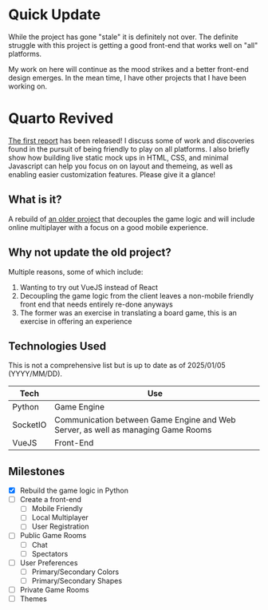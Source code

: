 # Quick Update

While the project has gone "stale" it is definitely not over. The definite struggle with this project is getting a good front-end that works well on "all" platforms.

My work on here will continue as the mood strikes and a better front-end design emerges. In the mean time, I have other projects that I have been working on.

# Quarto Revived

[The first report](./ProgressReports/0/report.md) has been released! I discuss some of work and discoveries found in the pursuit of being friendly to play on all platforms. I also briefly show how building live static mock ups in HTML, CSS, and minimal Javascript can help you focus on on layout and themeing, as well as enabling easier customization features. Please give it a glance!

## What is it?

A rebuild of [an older project](https://github.com/CTheCheese93/Quarto) that decouples the game logic and will include online multiplayer with a focus on a good mobile experience.

## Why not update the old project?

Multiple reasons, some of which include:

1. Wanting to try out VueJS instead of React
1. Decoupling the game logic from the client leaves a non-mobile friendly front end that needs entirely re-done anyways
1. The former was an exercise in translating a board game, this is an exercise in offering an experience

## Technologies Used

This is not a comprehensive list but is up to date as of 2025/01/05 (YYYY/MM/DD).

| Tech | Use |
|-|-|
|Python|Game Engine|
|SocketIO|Communication between Game Engine and Web Server, as well as managing Game Rooms|
|VueJS| Front-End

## Milestones

- [x] Rebuild the game logic in Python
- [ ] Create a front-end
    - [ ] Mobile Friendly
    - [ ] Local Multiplayer
    - [ ] User Registration
- [ ] Public Game Rooms
    - [ ] Chat
    - [ ] Spectators
- [ ] User Preferences
    - [ ] Primary/Secondary Colors
    - [ ] Primary/Secondary Shapes
- [ ] Private Game Rooms
- [ ] Themes
